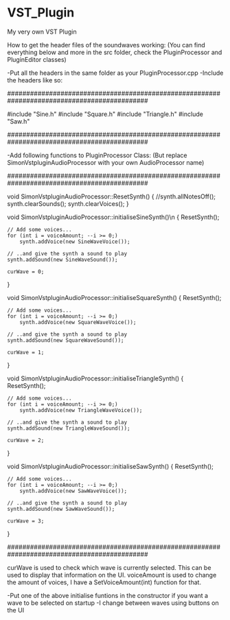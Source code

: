 # VST_Plugin
My very own VST Plugin


How to get the header files of the soundwaves working:
(You can find everything below and more in the src folder, check the PluginProcessor and PluginEditor classes)

-Put all the headers in the same folder as your PluginProcessor.cpp
-Include the headers like so:

#############################################################################################

#include "Sine.h"
#include "Square.h"
#include "Triangle.h"
#include "Saw.h"

#############################################################################################


-Add following functions to PluginProcessor Class:
(But replace SimonVstpluginAudioProcessor with your own AudioProcessor name)

#############################################################################################

void SimonVstpluginAudioProcessor::ResetSynth()
{
	//synth.allNotesOff();
	synth.clearSounds();
	synth.clearVoices();
}

void SimonVstpluginAudioProcessor::initialiseSineSynth()\n
{
	ResetSynth();

	// Add some voices...
	for (int i = voiceAmount; --i >= 0;)
		synth.addVoice(new SineWaveVoice());

	// ..and give the synth a sound to play
	synth.addSound(new SineWaveSound());

	curWave = 0;
}

void SimonVstpluginAudioProcessor::initialiseSquareSynth()
{
	ResetSynth();

	// Add some voices...
	for (int i = voiceAmount; --i >= 0;)
		synth.addVoice(new SquareWaveVoice());

	// ..and give the synth a sound to play
	synth.addSound(new SquareWaveSound());

	curWave = 1;
}

void SimonVstpluginAudioProcessor::initialiseTriangleSynth()
{
	ResetSynth();

	// Add some voices...
	for (int i = voiceAmount; --i >= 0;)
		synth.addVoice(new TriangleWaveVoice());

	// ..and give the synth a sound to play
	synth.addSound(new TriangleWaveSound());

	curWave = 2;
}

void SimonVstpluginAudioProcessor::initialiseSawSynth()
{
	ResetSynth();

	// Add some voices...
	for (int i = voiceAmount; --i >= 0;)
		synth.addVoice(new SawWaveVoice());

	// ..and give the synth a sound to play
	synth.addSound(new SawWaveSound());

	curWave = 3;
}

#############################################################################################

curWave is used to check which wave is currently selected. This can be used to display that information on the UI. 
voiceAmount is used to change the amount of voices, I have a SetVoiceAmount(int) function for that.

-Put one of the above initialise funtions in the constructor if you want a wave to be selected on startup
-I change between waves using buttons on the UI
